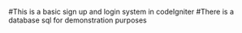 #This is a basic sign up and login system in codeIgniter
#There is a database sql for demonstration purposes